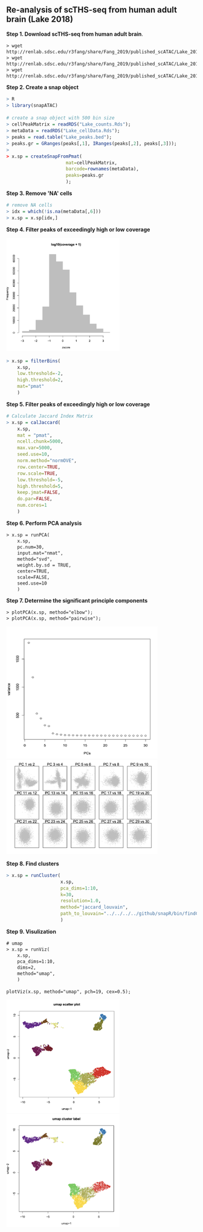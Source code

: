 ## Re-analysis of scTHS-seq from human adult brain (Lake 2018)

**Step 1. Download scTHS-seq from human adult brain**. 

```
> wget http://renlab.sdsc.edu/r3fang/share/Fang_2019/published_scATAC/Lake_2018/Lake_counts.Rds
> wget http://renlab.sdsc.edu/r3fang/share/Fang_2019/published_scATAC/Lake_2018/Lake_cellData.Rds
> wget http://renlab.sdsc.edu/r3fang/share/Fang_2019/published_scATAC/Lake_2018/Lake_peaks.bed
```

**Step 2. Create a snap object**

```R
> R
> library(snapATAC)

# create a snap object with 500 bin size
> cellPeakMatrix = readRDS("Lake_counts.Rds");
> metaData = readRDS("Lake_cellData.Rds");
> peaks = read.table("Lake_peaks.bed");
> peaks.gr = GRanges(peaks[,1], IRanges(peaks[,2], peaks[,3]));
> 
> x.sp = createSnapFromPmat(
                      mat=cellPeakMatrix, 
                      barcode=rownames(metaData), 
                      peaks=peaks.gr
                      );
```

**Step 3. Remove 'NA' cells**

```R
# remove NA cells
> idx = which(!is.na(metaData[,6]))
> x.sp = x.sp[idx,]
```

**Step 4. Filter peaks of exceedingly high or low coverage**

<img src="./coverage_hist.png" width="300" height="300" />

```R
> x.sp = filterBins(
	x.sp,
	low.threshold=-2,
	high.threshold=2,
	mat="pmat"
	)
```


**Step 5. Filter peaks of exceedingly high or low coverage**

```R
# Calculate Jaccard Index Matrix
> x.sp = calJaccard(
	x.sp,
	mat = "pmat",
	ncell.chunk=5000,
	max.var=5000,
	seed.use=10,
	norm.method="normOVE",
	row.center=TRUE,
	row.scale=TRUE,
	low.threshold=-5,
	high.threshold=5,
	keep.jmat=FALSE,
	do.par=FALSE,
	num.cores=1
	)
```

**Step 6. Perform PCA analysis**

```
> x.sp = runPCA(
	x.sp,
	pc.num=30,
	input.mat="nmat",
	method="svd",
	weight.by.sd = TRUE,
	center=TRUE,
	scale=FALSE,
	seed.use=10
	)
```

**Step 7. Determine the significant principle components**

```
> plotPCA(x.sp, method="elbow");
> plotPCA(x.sp, method="pairwise");
```

<img src="./PCA_elbow.png" width="400" height="350" />

<img src="./PCA_scatter.png" width="400" height="250" />




**Step 8. Find clusters**

```R
> x.sp = runCluster(
                    x.sp,
                    pca_dims=1:10,
                    k=30,
                    resolution=1.0,
                    method="jaccard_louvain",
                    path_to_louvain="../../../../github/snapR/bin/findCommunityLouvain"
                    )
```

**Step 9. Visulization**

```	
# umap
> x.sp = runViz(
	x.sp, 
	pca_dims=1:10, 
	dims=2, 
	method="umap",
	)

plotViz(x.sp, method="umap", pch=19, cex=0.5);
```
<img src="./Viz_umap.png" width="300" height="300" /> <img src="./Viz_umap_label.png" width="300" height="300" />


